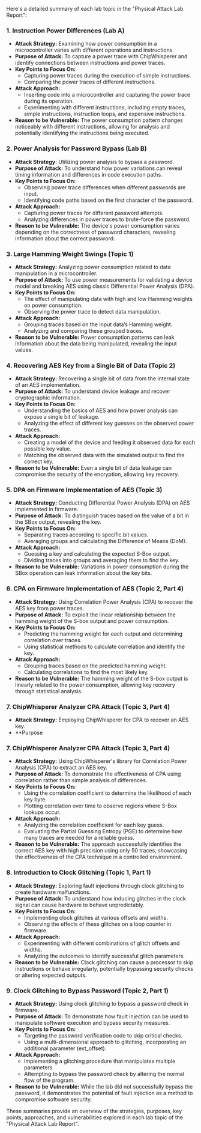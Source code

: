 Here's a detailed summary of each lab topic in the "Physical Attack Lab Report":

### 1. Instruction Power Differences (Lab A)

- **Attack Strategy:** Examining how power consumption in a microcontroller varies with different operations and instructions.
- **Purpose of Attack:** To capture a power trace with ChipWhisperer and identify connections between instructions and power traces.
- **Key Points to Focus On:**
  - Capturing power traces during the execution of simple instructions.
  - Comparing the power traces of different instructions.
- **Attack Approach:** 
  - Inserting code into a microcontroller and capturing the power trace during its operation.
  - Experimenting with different instructions, including empty traces, simple instructions, instruction loops, and expensive instructions.
- **Reason to be Vulnerable:** The power consumption pattern changes noticeably with different instructions, allowing for analysis and potentially identifying the instructions being executed.

### 2. Power Analysis for Password Bypass (Lab B)

- **Attack Strategy:** Utilizing power analysis to bypass a password.
- **Purpose of Attack:** To understand how power variations can reveal timing information and differences in code execution paths.
- **Key Points to Focus On:**
  - Observing power trace differences when different passwords are input.
  - Identifying code paths based on the first character of the password.
- **Attack Approach:** 
  - Capturing power traces for different password attempts.
  - Analyzing differences in power traces to brute-force the password.
- **Reason to be Vulnerable:** The device's power consumption varies depending on the correctness of password characters, revealing information about the correct password.

### 3. Large Hamming Weight Swings (Topic 1)

- **Attack Strategy:** Analyzing power consumption related to data manipulation in a microcontroller.
- **Purpose of Attack:** To use power measurements for validating a device model and breaking AES using classic Differential Power Analysis (DPA).
- **Key Points to Focus On:**
  - The effect of manipulating data with high and low Hamming weights on power consumption.
  - Observing the power trace to detect data manipulation.
- **Attack Approach:** 
  - Grouping traces based on the input data’s Hamming weight.
  - Analyzing and comparing these grouped traces.
- **Reason to be Vulnerable:** Power consumption patterns can leak information about the data being manipulated, revealing the input values.

### 4. Recovering AES Key from a Single Bit of Data (Topic 2)

- **Attack Strategy:** Recovering a single bit of data from the internal state of an AES implementation.
- **Purpose of Attack:** To understand device leakage and recover cryptographic information.
- **Key Points to Focus On:**
  - Understanding the basics of AES and how power analysis can expose a single bit of leakage.
  - Analyzing the effect of different key guesses on the observed power traces.
- **Attack Approach:** 
  - Creating a model of the device and feeding it observed data for each possible key value.
  - Matching the observed data with the simulated output to find the correct key.
- **Reason to be Vulnerable:** Even a single bit of data leakage can compromise the security of the encryption, allowing key recovery.

### 5. DPA on Firmware Implementation of AES (Topic 3)

- **Attack Strategy:** Conducting Differential Power Analysis (DPA) on AES implemented in firmware.
- **Purpose of Attack:** To distinguish traces based on the value of a bit in the SBox output, revealing the key.
- **Key Points to Focus On:**
  - Separating traces according to specific bit values.
  - Averaging groups and calculating the Difference of Means (DoM).
- **Attack Approach:** 
  - Guessing a key and calculating the expected S-Box output.
  - Dividing traces into groups and averaging them to find the key.
- **Reason to be Vulnerable:** Variations in power consumption during the SBox operation can leak information about the key bits.

### 6. CPA on Firmware Implementation of AES (Topic 2, Part 4)

- **Attack Strategy:** Using Correlation Power Analysis (CPA) to recover the AES key from power traces.
- **Purpose of Attack:** To exploit the linear relationship between the hamming weight of the S-box output and power consumption.
- **Key Points to Focus On:**
  - Predicting the hamming weight for each output and determining correlation over traces.
  - Using statistical methods to calculate correlation and identify the key.
- **Attack Approach:** 
  - Grouping traces based on the predicted hamming weight.
  - Calculating correlations to find the most likely key.
- **Reason to be Vulnerable:** The hamming weight of the S-box output is linearly related to the power consumption, allowing key recovery through statistical analysis.

### 7. ChipWhisperer Analyzer CPA Attack (Topic 3, Part 4)

- **Attack Strategy:** Employing ChipWhisperer for CPA to recover an AES key.
- **Purpose

### 7. ChipWhisperer Analyzer CPA Attack (Topic 3, Part 4)

- **Attack Strategy:** Using ChipWhisperer's library for Correlation Power Analysis (CPA) to extract an AES key.
- **Purpose of Attack:** To demonstrate the effectiveness of CPA using correlation rather than simple analysis of differences.
- **Key Points to Focus On:**
  - Using the correlation coefficient to determine the likelihood of each key byte.
  - Plotting correlation over time to observe regions where S-Box lookups occur.
- **Attack Approach:** 
  - Analyzing the correlation coefficient for each key guess.
  - Evaluating the Partial Guessing Entropy (PGE) to determine how many traces are needed for a reliable guess.
- **Reason to be Vulnerable:** The approach successfully identifies the correct AES key with high precision using only 50 traces, showcasing the effectiveness of the CPA technique in a controlled environment.

### 8. Introduction to Clock Glitching (Topic 1, Part 1)

- **Attack Strategy:** Exploring fault injections through clock glitching to create hardware malfunctions.
- **Purpose of Attack:** To understand how inducing glitches in the clock signal can cause hardware to behave unpredictably.
- **Key Points to Focus On:**
  - Implementing clock glitches at various offsets and widths.
  - Observing the effects of these glitches on a loop counter in firmware.
- **Attack Approach:** 
  - Experimenting with different combinations of glitch offsets and widths.
  - Analyzing the outcomes to identify successful glitch parameters.
- **Reason to be Vulnerable:** Clock glitching can cause a processor to skip instructions or behave irregularly, potentially bypassing security checks or altering expected outputs.

### 9. Clock Glitching to Bypass Password (Topic 2, Part 1)

- **Attack Strategy:** Using clock glitching to bypass a password check in firmware.
- **Purpose of Attack:** To demonstrate how fault injection can be used to manipulate software execution and bypass security measures.
- **Key Points to Focus On:**
  - Targeting the password verification code to skip critical checks.
  - Using a multi-dimensional approach to glitching, incorporating an additional parameter (ext_offset).
- **Attack Approach:** 
  - Implementing a glitching procedure that manipulates multiple parameters.
  - Attempting to bypass the password check by altering the normal flow of the program.
- **Reason to be Vulnerable:** While the lab did not successfully bypass the password, it demonstrates the potential of fault injection as a method to compromise software security.

These summaries provide an overview of the strategies, purposes, key points, approaches, and vulnerabilities explored in each lab topic of the "Physical Attack Lab Report".
